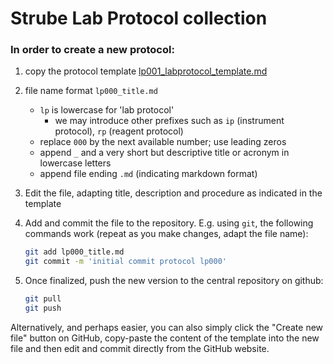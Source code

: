 Strube Lab Protocol collection
==============================

### In order to create a new protocol:

  1. copy the protocol template [lp001_labprotocol_template.md](lp001_labprotocol_template.md)

  2. file name format `lp000_title.md`

      - `lp` is lowercase for 'lab protocol'
          - we may introduce other prefixes such as `ip` (instrument protocol), `rp` (reagent protocol)
      - replace `000` by the next available number; use leading zeros
      - append `_` and a very short but descriptive title or acronym in lowercase letters
      - append file ending `.md` (indicating markdown format)

  3. Edit the file, adapting title, description and procedure as indicated in
  the template

  4. Add and commit the file to the repository. E.g. using `git`, the following
  commands work (repeat as you make changes, adapt the file name):

      ```sh
      git add lp000_title.md
      git commit -m 'initial commit protocol lp000'
      ```

  5. Once finalized, push the new version to the central repository on github:

      ```sh
      git pull
      git push
      ```

Alternatively, and perhaps easier, you can also simply click the "Create new file" button on GitHub, copy-paste the content of the template into the new file and then edit and commit directly from the GitHub website.


